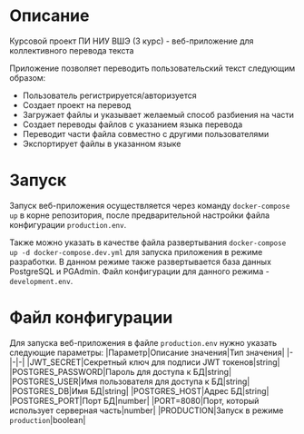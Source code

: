 # Описание
Курсовой проект ПИ НИУ ВШЭ (3 курс) - веб-приложение для коллективного перевода текста

Приложение позволяет переводить пользовательский текст следующим образом:
- Пользователь регистрируется/авторизуется
- Создает проект на перевод
- Загружает файлы и указывает желаемый способ разбиения на части
- Создает переводы файлов с указанием языка перевода
- Переводит части файла совместно с другими пользователями
- Экспортирует файлы в указанном языке

# Запуск
Запуск веб-приложения осуществляется через команду `docker-compose up` в корне репозитория, после предварительной настройки файла конфигурации `production.env`.

Также можно указать в качестве файла развертывания `docker-compose up -d docker-compose.dev.yml` для запуска приложения в режиме разработки. 
В данном режиме также развертывается база данных PostgreSQL и PGAdmin. Файл конфигурации для данного режима - `development.env`.

# Файл конфигурации
Для запуска веб-приложения в файле `production.env` нужно указать следующие параметры:
|Параметр|Описание значения|Тип значения|
|-|-|-|
|JWT_SECRET|Секретный ключ для подписи JWT токенов|string|
|POSTGRES_PASSWORD|Пароль для доступа к БД|string|
|POSTGRES_USER|Имя пользователя для доступа к БД|string|
|POSTGRES_DB|Имя БД|string|
|POSTGRES_HOST|Адрес БД|string|
|POSTGRES_PORT|Порт БД|number|
|PORT=8080|Порт, который использует серверная часть|number|
|PRODUCTION|Запуск в режиме `production`|boolean|
